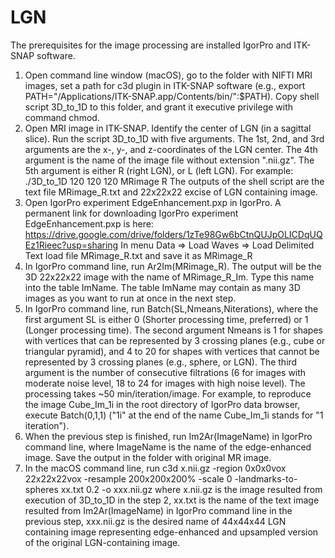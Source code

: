 # LGN

The prerequisites for the image processing are installed IgorPro and ITK-SNAP software.

1. Open command line window (macOS), go to the folder with NIFTI MRI images, set a path for c3d plugin in ITK-SNAP software (e.g., export PATH="/Applications/ITK-SNAP.app/Contents/bin/":$PATH). Copy shell script 3D_to_1D to this folder, and grant it executive privilege with command chmod.
2. Open MRI image in ITK-SNAP. Identify the center of LGN (in a sagittal slice). Run the script 3D_to_1D with five arguments. The 1st, 2nd, and 3rd arguments are the x-, y-, and z-coordinates of the LGN center. The 4th argument is the name of the image file without extension ".nii.gz". The 5th argument is either R (right LGN), or L (left LGN). For example: ./3D_to_1D  120 120 120 MRimage R
The outputs of the shell script are the text file MRimage_R.txt and 22x22x22 excise of LGN containing image.
3. Open IgorPro experiment EdgeEnhancement.pxp in IgorPro. A permanent link for downloading IgorPro experiment EdgeEnhancement.pxp is here:
https://drive.google.com/drive/folders/1zTe98Gw6bCtnQUJpOLICDqUQEz1Rieec?usp=sharing
In menu Data => Load Waves => Load Delimited Text   load file MRimage_R.txt and save it as MRimage_R
4. In IgorPro command line, run Ar2Im(MRimage_R). The output will be the 3D 22x22x22 image with the name of MRimage_R_Im. Type this name into the table ImName. The table ImName may contain as many 3D images as you want to run at once in the next step.
5. In IgorPro command line, run Batch(SL,Nmeans,Niterations), where the first argument SL is either 0 (Shorter processing time, preferred) or 1 (Longer processing time). The second argument Nmeans is 1 for shapes with vertices that can be represented by 3 crossing planes (e.g., cube or triangular pyramid), and 4 to 20 for shapes with vertices that cannot be represented by 3 crossing planes (e.g., sphere, or LGN). The third argument is the number of consecutive filtrations (6 for images with moderate noise level, 18 to 24 for images with high noise level). The processing takes ~50 min/iteration/image. For example, to reproduce the image Cube_Im_1i in the root directory of IgorPro data browser, execute Batch(0,1,1) ("1i" at the end of the name Cube_Im_1i stands for "1 iteration").
6. When the previous step is finished, run Im2Ar(ImageName) in IgorPro command line, where ImageName is the name of the edge-enhanced image. Save the output in the folder with original MR image.
7. In the macOS command line, run c3d x.nii.gz -region 0x0x0vox 22x22x22vox -resample 200x200x200% -scale 0 -landmarks-to-spheres xx.txt 0.2 -o xxx.nii.gz
where x.nii.gz is the image resulted from execution of 3D_to_1D in the step 2,
xx.txt is the name of the text image resulted from Im2Ar(ImageName) in IgorPro command line in the previous step,
xxx.nii.gz is the desired name of 44x44x44 LGN containing image representing edge-enhanced and upsampled version of the original LGN-containing image.
